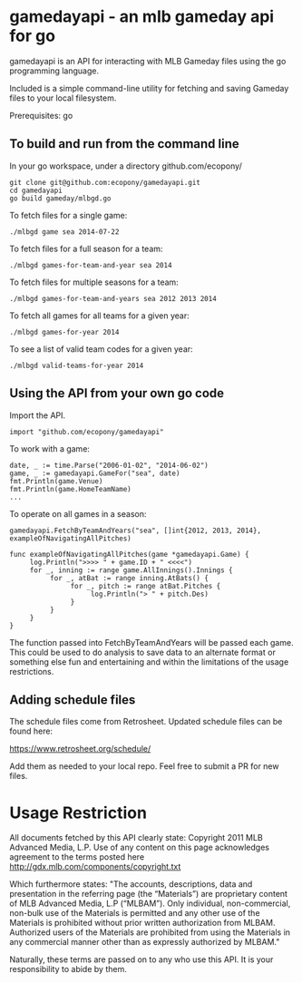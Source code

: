 gamedayapi - an mlb gameday api for go
======================================

gamedayapi is an API for interacting with MLB Gameday files using the go programming language.

Included is a simple command-line utility for fetching and saving Gameday files to your local filesystem.

Prerequisites: go

To build and run from the command line
---------

In your go workspace, under a directory github.com/ecopony/

    git clone git@github.com:ecopony/gamedayapi.git
    cd gamedayapi
    go build gameday/mlbgd.go

To fetch files for a single game:

    ./mlbgd game sea 2014-07-22

To fetch files for a full season for a team:

    ./mlbgd games-for-team-and-year sea 2014 

To fetch files for multiple seasons for a team:

    ./mlbgd games-for-team-and-years sea 2012 2013 2014

To fetch all games for all teams for a given year:

    ./mlbgd games-for-year 2014

To see a list of valid team codes for a given year:

    ./mlbgd valid-teams-for-year 2014

Using the API from your own go code
---------

Import the API.

    import "github.com/ecopony/gamedayapi"

To work with a game:

    date, _ := time.Parse("2006-01-02", "2014-06-02")
    game, _ := gamedayapi.GameFor("sea", date)
    fmt.Println(game.Venue)
    fmt.Println(game.HomeTeamName)
    ...

To operate on all games in a season:

    gamedayapi.FetchByTeamAndYears("sea", []int{2012, 2013, 2014}, exampleOfNavigatingAllPitches)
    
    func exampleOfNavigatingAllPitches(game *gamedayapi.Game) {
         log.Println(">>>> " + game.ID + " <<<<")
         for _, inning := range game.AllInnings().Innings {
              for _, atBat := range inning.AtBats() {
                   for _, pitch := range atBat.Pitches {
                        log.Println("> " + pitch.Des)
                   }
              }
         }
    }

The function passed into FetchByTeamAndYears will be passed each game. This could be used to do analysis to save data to
an alternate format or something else fun and entertaining and within the limitations of the usage restrictions.

Adding schedule files
---------

The schedule files come from Retrosheet. Updated schedule files can be found here:

https://www.retrosheet.org/schedule/

Add them as needed to your local repo. Feel free to submit a PR for new files.


Usage Restriction
=================

All documents fetched by this API clearly state: Copyright 2011 MLB Advanced Media, L.P. Use of any content on this page
acknowledges agreement to the terms posted here http://gdx.mlb.com/components/copyright.txt

Which furthermore states: "The accounts, descriptions, data and presentation in the referring page (the “Materials”) are
proprietary content of MLB Advanced Media, L.P (“MLBAM”). Only individual, non-commercial, non-bulk use of the Materials
is permitted and any other use of the Materials is prohibited without prior written authorization from MLBAM. Authorized
users of the Materials are prohibited from using the Materials in any commercial manner other than as
expressly authorized by MLBAM."

Naturally, these terms are passed on to any who use this API. It is your responsibility to abide by them.
